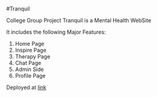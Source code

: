 #Tranquil

College Group Project
Tranquil is a Mental Health WebSite

It includes the following Major Features:
1) Home Page
2) Inspire Page
3) Therapy Page
4) Chat Page
5) Admin Side
6) Profile Page
 
Deployed at [link](https://tranquil-wjsu.onrender.com/home)
